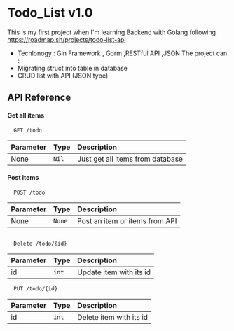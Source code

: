 
# Todo_List v1.0 
This is my first project when I'm learning Backend with Golang following  https://roadmap.sh/projects/todo-list-api
- Techlonogy : Gin Framework , Gorm ,RESTful API ,JSON
The project can :
- Migrating struct into table in database 
- CRUD list with API (JSON type)






## API Reference

#### Get all items

```http
  GET /todo
```

| Parameter | Type     | Description                |
| :-------- | :------- | :------------------------- |
| None | `Nil` | Just get all items from database  |

#### Post items

```http
  POST /todo
```

| Parameter | Type     | Description                       |
| :-------- | :------- | :-------------------------------- |
| None    | `None` | Post an item or items from API  |


```http

  Delete /todo/{id}
```

| Parameter | Type     | Description                |
| :-------- | :------- | :------------------------- |
| id | `int` | Update item with its id  |

```http
  PUT /todo/{id}
```

| Parameter | Type     | Description                |
| :-------- | :------- | :------------------------- |
| id | `int` | Delete item with its id  |




